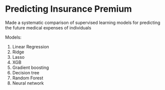 # Predicting Insurance Premium

Made a systematic comparison of supervised learning models for predicting the future medical expenses of individuals

Models:
1. Linear Regression
2. Ridge
3. Lasso
4. XGB
5. Gradient boosting
7. Decision tree
8. Random Forest
9. Neural network
